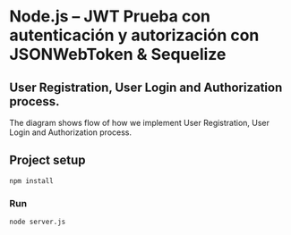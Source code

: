 # Node.js – JWT Prueba con autenticación y autorización con JSONWebToken & Sequelize

## User Registration, User Login and Authorization process.
The diagram shows flow of how we implement User Registration, User Login and Authorization process.

## Project setup
```
npm install
```

### Run
```
node server.js
```